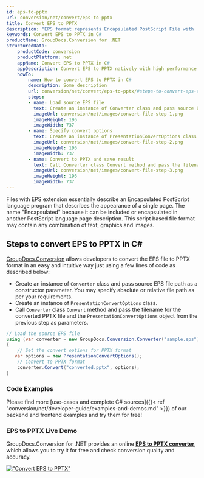 ```yaml
---
id: eps-to-pptx
url: conversion/net/convert/eps-to-pptx
title: Convert EPS to PPTX
description: "EPS format represents Encapsulated PostScript File with .eps extension. Learn how to convert EPS to PPTX file programmatically in C# language using GroupDocs.Conversion for .NET library."
keywords: Convert EPS to PPTX in C#
productName: GroupDocs.Conversion for .NET
structuredData:
    productCode: conversion
    productPlatform: net
    appName: Convert EPS to PPTX in C#
    appDescription: Convert EPS to PPTX natively with high performance using C# language and server side GroupDocs.Conversion for .NET APIs, without the use of any software like Microsoft or Open Office.
    howTo:
        name: How to convert EPS to PPTX in C# 
        description: Some description
        url: conversion/net/convert/eps-to-pptx/#steps-to-convert-eps-to-pptx-in-c
        steps:
        - name: Load source EPS file 
          text: Create an instance of Converter class and pass source EPS file path as a constructor parameter. You may specify absolute or relative file path as per your requirements. 
          imageUrl: conversion/net/images/convert-file-step-1.png
          imageHeight: 196
          imageWidth: 737
        - name: Specify convert options 
          text: Create an instance of PresentationConvertOptions class.
          imageUrl: conversion/net/images/convert-file-step-2.png
          imageHeight: 196
          imageWidth: 737
        - name: Convert to PPTX and save result 
          text: Call Converter class Convert method and pass the filename for the converted HTML file and the PresentationConvertOptions object from the previous step as parameters.
          imageUrl: conversion/net/images/convert-file-step-3.png
          imageHeight: 196
          imageWidth: 737
---
```


Files with EPS extension essentially describe an Encapsulated PostScript language program that describes the appearance of a single page. The name "Encapsulated" because it can be included or encapsulated in another PostScript language page description. This script based file format may contain any combination of text, graphics and images.

## Steps to convert EPS to PPTX in C#

[GroupDocs.Conversion](https://products.groupdocs.com/conversion/net) allows developers to convert the EPS file to PPTX format in an easy and intuitive way just using a few lines of code as described below:

* Create an instance of `Converter` class and pass source EPS file path as a constructor parameter. You may specify absolute or relative file path as per your requirements. 
* Create an instance of `PresentationConvertOptions` class.
* Call `Converter` class `Convert` method and pass the filename for the converted PPTX file and the `PresentationConvertOptions` object from the previous step as parameters.

```csharp
// Load the source EPS file
using (var converter = new GroupDocs.Conversion.Converter("sample.eps"))
{
    // Set the convert options for PPTX format
   var options = new PresentationConvertOptions();
    // Convert to PPTX format
    converter.Convert("converted.pptx", options);
}
```

### Code Examples

Please find more [use-cases and complete C# sources]({{< ref "conversion/net/developer-guide/examples-and-demos.md" >}}) of our backend and frontend examples and try them for free!

### EPS to PPTX Live Demo

GroupDocs.Conversion for .NET provides an online [**EPS to PPTX converter**](https://products.groupdocs.app/conversion/eps-to-pptx), which allows you to try it for free and check conversion quality and accuracy.

[!["Convert EPS to PPTX"](conversion/net/images/convert-to-pptx/convert-eps-to-pptx.png)](https://products.groupdocs.app/conversion/eps-to-pptx)